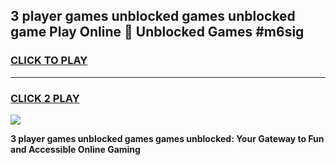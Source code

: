 
## 3 player games unblocked games unblocked game Play Online 👋 Unblocked Games #m6sig
<h3>
<a href="https://premium.freeplayer.one?title=3_player_games_unblocked_games&ref=21F">CLICK TO PLAY</a></h3>
<hr>

<h3>
<a href="https://premium.freeplayer.one?title=3_player_games_unblocked_games&ref=21F">CLICK 2 PLAY</a>
  
</h3>

<a href="https://premium.freeplayer.one?title=3_player_games_unblocked_games&ref=21F/"><img src="https://clearcache.store/games.png"></a>


**3 player games unblocked games games unblocked: Your Gateway to Fun and Accessible Online Gaming**
